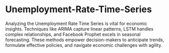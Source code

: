# Unemployment-Rate-Time-Series
 Analyzing the Unemployment Rate Time Series is vital for economic insights. Techniques like ARIMA capture linear patterns, LSTM handles complex relationships, and Facebook Prophet excels in seasonal forecasting. These methods empower decision-makers to anticipate trends, formulate effective policies, and navigate economic challenges with agility.
